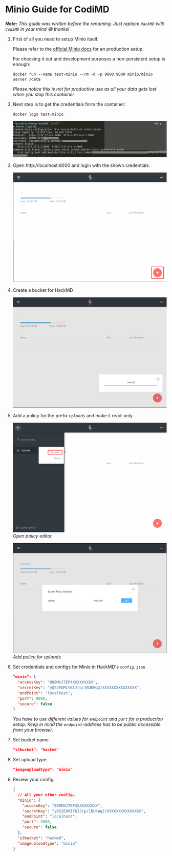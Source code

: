 Minio Guide for CodiMD
===

***Note:** This guide was written before the renaming. Just replace `HackMD` with `CodiMD` in your mind :smile: thanks!*

1. First of all you need to setup Minio itself.

   Please refer to the [official Minio docs](https://docs.minio.io/) for an
   production setup.

   For checking it out and development purposes a non-persistent setup is enough:
   ```console
   docker run --name test-minio --rm -d -p 9000:9000 minio/minio server /data
   ```

   *Please notice this is not for productive use as all your data gets lost
   when you stop this container*

2. Next step is to get the credentials form the container:

   ```
   docker logs test-minio
   ```

   ![docker logs](images/minio-image-upload/docker-logs.png)

3. Open http://localhost:9000 and login with the shown credentials.

   ![minio default view](images/minio-image-upload/default-view.png)

4. Create a bucket for HackMD

   ![minio create bucket](images/minio-image-upload/create-bucket.png)

5. Add a policy for the prefix `uploads` and make it read-only.

   ![minio edit policy](images/minio-image-upload/open-edit-policy.png)
   *Open policy editor*

   ![minio policy adding](images/minio-image-upload/create-policy.png)
   *Add policy for uploads*

6. Set credentials and configs for Minio in HackMD's `config.json`

   ```JSON
   "minio": {
     "accessKey": "888MXJ7EP4XXXXXXXXX",
     "secretKey": "yQS2EbM1Y6IJrp/1BUKWq2/XXXXXXXXXXXXXXX",
     "endPoint": "localhost",
     "port": 9000,
     "secure": false
   }
   ```
   *You have to use different values for `endpoint` and `port` for a production
   setup. Keep in mind the `endpoint`-address has to be public accessible from
   your browser.*

7. Set bucket name

   ```JSON
   "s3bucket": "hackmd"
   ```

8. Set upload type.

   ```JSON
   "imageuploadtype": "minio"
   ```

9. Review your config.

   ```json
   {
     // all your other config…
     "minio": {
       "accessKey": "888MXJ7EP4XXXXXXXXX",
       "secretKey": "yQS2EbM1Y6IJrp/1BUKWq2/XXXXXXXXXXXXXXX",
       "endPoint": "localhost",
       "port": 9000,
       "secure": false
     },
     "s3bucket": "hackmd",
     "imageuploadtype": "minio"
   }
   ```
